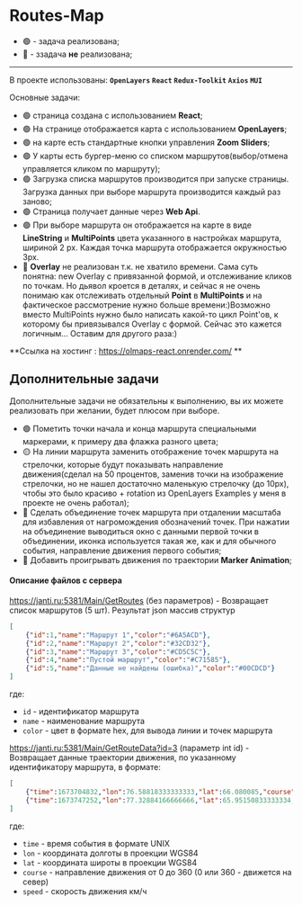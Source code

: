 # Routes-Map

- :green_circle: - задача реализована;
- :red_circle: - ззадача **не** реализована;
---
В проекте использованы: **``OpenLayers`` ``React`` ``Redux-Toolkit`` ``Axios`` ``MUI``**

Основные задачи:
- :green_circle: страница создана с использованием **React**;
- :green_circle: На странице отображается карта с использованием **OpenLayers**;
- :green_circle: на карте есть стандартные кнопки управления **Zoom Sliders**;
- :green_circle: У карты есть бургер-меню со списком маршрутов(выбор/отмена управляется кликом по маршруту);
- :green_circle: Загрузка списка маршрутов производится при запуске страницы. Загрузка данных при выборе маршрута производится каждый раз заново;
- :green_circle: Страница получает данные через **Web Api**.
- :green_circle: При выборе маршрута он отображается на карте в виде **LineString** и **MultiPoints** цвета указанного в настройках маршрута, шириной 2 px. Каждая точка маршрута отображается окружностью 3px.
- :red_circle: **Overlay** не реализован т.к. не хватило времени. Сама суть понятна: new Overlay с привязанной формой, и отслеживание кликов по точкам. Но дьявол кроется в деталях, и сейчас я не очень понимаю как отслеживать отдельный **Point** в **MultiPoints** и на фактическое рассмотрение нужно больше времени:)Возможно вместо MultiPoints нужно было написать какой-то цикл Point'ов, к которому бы привязывался Overlay с формой. Сейчас это кажется логичным... Оставим для другого раза:)

**Ссылка на хостинг : https://olmaps-react.onrender.com/ **
## Дополнительные задачи

Дополнительные задачи не обязательны к выполнению, вы их можете реализовать при желании, будет плюсом при выборе.

- :green_circle: Пометить точки начала и конца маршрута специальными маркерами, к примеру два флажка разного цвета;
- :yellow_circle: На линии маршрута заменить отображение точек маршрута на стрелочки, которые будут показывать направление движения(сделал на 50 процентов, заменив точки на изображение стрелочки, но не нашел достаточно маленькую стрелочку (до 10px), чтобы это было красиво + rotation из OpenLayers Examples у меня в проекте не очень работал); 
- :red_circle: Сделать объединение точек маршрута при отдалении масштаба для избавления от нагромождения обозначений точек. При нажатии на объединение выводиться окно с данными первой точки в объединении, иконка используется такая же, как и для обычного события, направление движения первого события;
- :red_circle: Добавить проигрывать движения по траектории **Marker Animation**;


#### Описание файлов с сервера

https://janti.ru:5381/Main/GetRoutes (без параметров) - Возвращает список маршрутов (5 шт). Результат json массив структур 
```json
[
	{"id":1,"name":"Маршрут 1","color":"#6A5ACD"},
	{"id":2,"name":"Маршрут 2","color":"#32CD32"},
	{"id":3,"name":"Маршрут 3","color":"#CD5C5C"},
	{"id":4,"name":"Пустой маршрут","color":"#C71585"},
	{"id":5,"name":"Данные не найдены (ошибка)","color":"#00CDCD"}
]
```
где:
- ``id``     - идентификатор маршрута
- ``name``   - наименование маршрута
- ``color``  - цвет в формате hex, для вывода линии и точек маршрута

https://janti.ru:5381/Main/GetRouteData?id=3 (параметр int id) - Возвращает данные траектории движения, по указанному идентификатору маршрута, в формате:
```json
[	
    {"time":1673704832,"lon":76.58818333333333,"lat":66.080085,"course":130,"speed":0},
    {"time":1673747252,"lon":77.32884166666666,"lat":65.95150833333334,"course":117,"speed":15}
]
```
где:
- ``time``   - время события в формате UNIX
- ``lon``    - координата долготы в проекции WGS84
- ``lat``    - координата широты в проекции WGS84
- ``course`` - направление движения от 0 до 360 (0 или 360 - движется на север)
- ``speed``  - скорость движения км/ч



